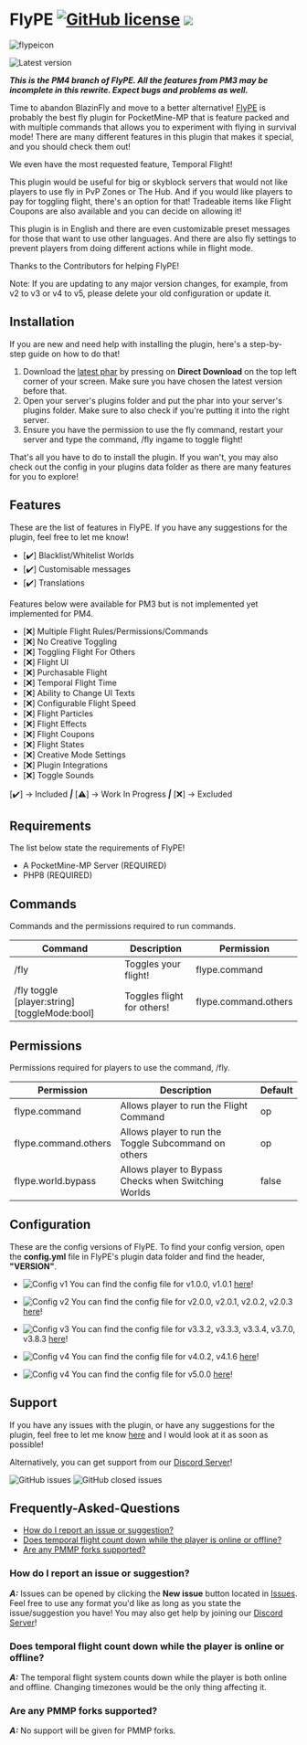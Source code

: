 # FlyPE [![GitHub license](https://img.shields.io/github/license/AGTHARN/FlyPE)](https://github.com/AGTHARN/FlyPE/blob/master/LICENSE) [![](https://poggit.pmmp.io/shield.state/FlyPE)](https://poggit.pmmp.io/p/FlyPE)
![flypeicon](https://user-images.githubusercontent.com/63234276/83245243-0b6bb180-a1d3-11ea-9a01-3eb2fcb60115.jpg)

![Latest version](https://img.shields.io/badge/Version-v5.0.0-orange?style=for-the-badge)

***This is the PM4 branch of FlyPE. All the features from PM3 may be incomplete in this rewrite. Expect bugs and problems as well.***

Time to abandon BlazinFly and move to a better alternative! [FlyPE](https://poggit.pmmp.io/p/FlyPE/5.0.0) is probably the best fly plugin for PocketMine-MP that is feature packed and with multiple commands that allows you to experiment with flying in survival mode! There are many different features in this plugin that makes it special, and you should check them out! 

We even have the most requested feature, Temporal Flight!

This plugin would be useful for big or skyblock servers that would not like players to use fly in PvP Zones or The Hub. And if you would like players to pay for toggling flight, there's an option for that! Tradeable items like Flight Coupons are also available and you can decide on allowing it!

This plugin is in English and there are even customizable preset messages for those that want to use other languages. And there are also fly settings to prevent players from doing different actions while in flight mode.

Thanks to the Contributors for helping FlyPE!

Note: If you are updating to any major version changes, for example, from v2 to v3 or v4 to v5, please delete your old configuration or update it.

## Installation
If you are new and need help with installing the plugin, here's a step-by-step guide on how to do that!

1. Download the [latest phar](https://poggit.pmmp.io/p/FlyPE/5.0.0) by pressing on **Direct Download** on the top left corner of your screen. Make sure you have chosen the latest version before that.
2. Open your server's plugins folder and put the phar into your server's plugins folder. Make sure to also check if you're putting it into the right server. 
3. Ensure you have the permission to use the fly command, restart your server and type the command, /fly ingame to toggle flight!

That's all you have to do to install the plugin. If you wan't, you may also check out the config in your plugins data folder as there are many features for you to explore!

## Features
These are the list of features in FlyPE. If you have any suggestions for the plugin, feel free to let me know!

- [✔️] Blacklist/Whitelist Worlds
- [✔️] Customisable messages
- [✔️] Translations

Features below were available for PM3 but is not implemented yet implemented for PM4.

- [❌] Multiple Flight Rules/Permissions/Commands
- [❌] No Creative Toggling
- [❌] Toggling Flight For Others
- [❌] Flight UI
- [❌] Purchasable Flight
- [❌] Temporal Flight Time
- [❌] Ability to Change UI Texts
- [❌] Configurable Flight Speed
- [❌] Flight Particles
- [❌] Flight Effects
- [❌] Flight Coupons
- [❌] Flight States
- [❌] Creative Mode Settings
- [❌] Plugin Integrations
- [❌] Toggle Sounds

[✔️] -> Included  ***|***  [⚠️] -> Work In Progress  ***|***  [❌] -> Excluded

## Requirements
The list below state the requirements of FlyPE!

+ A PocketMine-MP Server (REQUIRED)
+ PHP8 (REQUIRED)

## Commands
Commands and the permissions required to run commands.

Command                                       | Description                | Permission           |
--------------------------------------------- | -------------------------- | -------------------- |
/fly                                          | Toggles your flight!       | flype.command        |
/fly toggle [player:string] [toggleMode:bool] | Toggles flight for others! | flype.command.others |

## Permissions
Permissions required for players to use the command, /fly.

Permission                | Description                                                        | Default |
------------------------- | ------------------------------------------------------------------ | ------- |
flype.command             | Allows player to run the Flight Command                            | op      |
flype.command.others      | Allows player to run the Toggle Subcommand on others               | op      |
flype.world.bypass        | Allows player to Bypass Checks when Switching Worlds               | false   |

## Configuration
These are the config versions of FlyPE. To find your config version, open the **config.yml** file in FlyPE's plugin data folder and find the header, **"VERSION"**.

+ ![Config v1](https://img.shields.io/badge/Config-v1-orange?style=for-the-badge)
You can find the config file for v1.0.0, v1.0.1 [here](https://pastebin.com/raw/RD19kW5s)!

+ ![Config v2](https://img.shields.io/badge/Config-v2-orange?style=for-the-badge)
You can find the config file for v2.0.0, v2.0.1, v2.0.2, v2.0.3 [here](https://pastebin.com/raw/qgu9u1eJ)!

+ ![Config v3](https://img.shields.io/badge/Config-v3-orange?style=for-the-badge)
You can find the config file for v3.3.2, v3.3.3, v3.3.4, v3.7.0, v3.8.3 [here](https://pastebin.com/raw/82znpD4P)!

+ ![Config v4](https://img.shields.io/badge/Config-v4-orange?style=for-the-badge)
You can find the config file for v4.0.2, v4.1.6 [here](https://pastebin.com/raw/9Yx4qapV)!

+ ![Config v4](https://img.shields.io/badge/Config-v5-orange?style=for-the-badge)
You can find the config file for v5.0.0 [here](https://github.com/AGTHARN/FlyPE/tree/pm4/resources)!

## Support
If you have any issues with the plugin, or have any suggestions for the plugin, feel free to let me know [here](https://github.com/AGTHARN/FlyPE/issues) and I would look at it as soon as possible!

Alternatively, you can get support from our [Discord Server](https://discord.gg/bGKEJTKPZc)!

![GitHub issues](https://img.shields.io/github/issues/AGTHARN/FlyPE?style=for-the-badge) ![GitHub closed issues](https://img.shields.io/github/issues-closed/AGTHARN/FlyPE?style=for-the-badge)

## Frequently-Asked-Questions
- [How do I report an issue or suggestion?](#how-do-i-report-an-issue-or-suggestion)
- [Does temporal flight count down while the player is online or offline?](#does-temporal-flight-count-down-while-the-player-is-online-or-offline)
- [Are any PMMP forks supported?](#are-any-pmmp-forks-supported)

### How do I report an issue or suggestion?
***A:*** Issues can be opened by clicking the **New issue** button located in [Issues](https://github.com/AGTHARN/FlyPE/issues). Feel free to use any format you'd like as long as you state the issue/suggestion you have! You may also get help by joining our [Discord Server](https://discord.gg/bGKEJTKPZc)!

### Does temporal flight count down while the player is online or offline?
***A:*** The temporal flight system counts down while the player is both online and offline. Changing timezones would be the only thing affecting it.

### Are any PMMP forks supported?
***A:*** No support will be given for PMMP forks.
